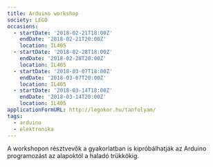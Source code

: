 ```yaml
---
title: Arduino workshop
society: LEGO
occasions:
  - startDate: '2018-02-21T18:00Z'
    endDate: '2018-02-21T20:00Z'
    location: IL405
  - startDate: '2018-02-28T18:00Z'
    endDate: '2018-02-28T20:00Z'
    location: IL405
  - startDate: '2018-03-07T18:00Z'
    endDate: '2018-03-07T20:00Z'
    location: IL405
  - startDate: '2018-03-14T18:00Z'
    endDate: '2018-03-14T20:00Z'
    location: IL405
applicationFormURL: http://legokor.hu/tanfolyam/
tags:
  - arduino
  - elektronika
---
```


A workshopon résztvevők a gyakorlatban is kipróbálhatják az Arduino programozást az alapoktól a haladó trükkökig.
